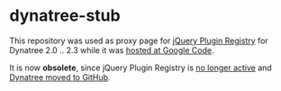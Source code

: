 dynatree-stub
=============

This repository was used as proxy page for [jQuery Plugin Registry](https://plugins.jquery.com/fancytree/) for Dynatree 2.0 .. 2.3 while it was [hosted at Google Code](https://code.google.com/p/dynatree/).

It is now **obsolete**, since jQuery Plugin Registry is [no longer active](https://plugins.jquery.com) and [Dynatree moved to GitHub](https://github.com/mar10/dynatree).
